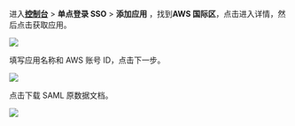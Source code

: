<IntegrationDetailCard :title="`在 ${$localeConfig.brandName} 中创建应用`">

进入[**控制台**](https://console.genauth.ai) > **单点登录 SSO** > **添加应用** ，找到**AWS 国际区**，点击进入详情，然后点击获取应用。

![](~@imagesZhCn/integration/aws/global-1-1.png)

填写应用名称和 AWS 账号 ID，点击下一步。

![](~@imagesZhCn/integration/aws/global-1-2.png)

点击下载 SAML 原数据文档。

![](~@imagesZhCn/integration/aws/1-3.v2.png)

</IntegrationDetailCard>
